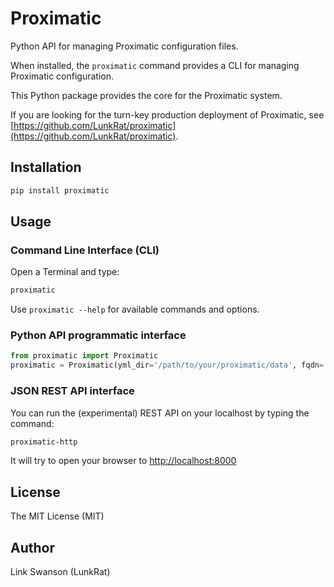 # Proximatic

Python API for managing Proximatic configuration files.

When installed, the `proximatic` command provides a CLI for managing Proximatic configuration.

This Python package provides the core for the Proximatic system. 

If you are looking for the turn-key production deployment of Proximatic, see [https://github.com/LunkRat/proximatic](https://github.com/LunkRat/proximatic).

## Installation

```bash
pip install proximatic
```

## Usage

### Command Line Interface (CLI)

Open a Terminal and type:

```bash
proximatic
```

Use `proximatic --help` for available commands and options.

### Python API programmatic interface

```python
from proximatic import Proximatic
proximatic = Proximatic(yml_dir='/path/to/your/proximatic/data', fqdn='example.org')
```

### JSON REST API interface

You can run the (experimental) REST API on your localhost by typing the command:

```bash
proximatic-http
```

It will try to open your browser to [http://localhost:8000](http://localhost:8000)

## License

The MIT License (MIT)

## Author

Link Swanson (LunkRat)